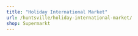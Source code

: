 ```yaml
---
title: "Holiday International Market"
url: /huntsville/holiday-international-market/
shop: Supermarkt
---
```

